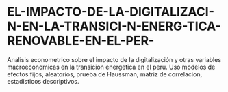 # EL-IMPACTO-DE-LA-DIGITALIZACI-N-EN-LA-TRANSICI-N-ENERG-TICA-RENOVABLE-EN-EL-PER-
Analisis econometrico sobre el impacto de la digitalización y otras variables macroeconomicas en la transicion energetica en el peru. Uso modelos de efectos fijos, aleatorios, prueba de Haussman, matriz de correlacion, estadisticos descriptivos.
